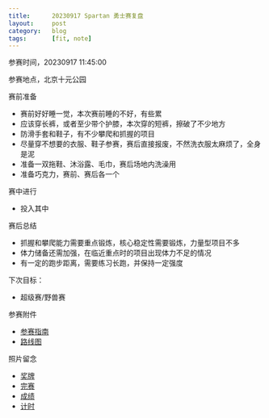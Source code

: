 ```yaml
---
title:      20230917 Spartan 勇士赛复盘
layout:     post
category:   blog
tags:       [fit, note]
---
```


参赛时间，20230917 11:45:00

参赛地点，北京十元公园

赛前准备
* 赛前好好睡一觉，本次赛前睡的不好，有些累
* 应该穿长裤，或者至少带个护膝，本次穿的短裤，擦破了不少地方
* 防滑手套和鞋子，有不少攀爬和抓握的项目
* 尽量穿不想要的衣服、鞋子参赛，赛后直接报废，不然洗衣服太麻烦了，全身是泥
* 准备一双拖鞋、沐浴露、毛巾，赛后场地内洗澡用
* 准备巧克力，赛前、赛后各一个

赛中进行
* 投入其中

赛后总结
* 抓握和攀爬能力需要重点锻炼，核心稳定性需要锻炼，力量型项目不多
* 体力储备还需加强，在临近重点时的项目出现体力不足的情况
* 有一定的跑步距离，需要练习长跑，并保持一定强度

下次目标：
* 超级赛/野兽赛

参赛附件
* [参赛指南][6]
* [路线图][5]

照片留念
* [奖牌][1]
* [完赛][2]
* [成绩][3]
* [计时][4]


[1]:    /images/20230917_spartan_medal.jpg
[2]:    /images/20230917_spartan_finishing_mission.jpeg
[3]:    /images/20230917_spartan_mission_rank.jpg
[4]:    /images/20230917_spartan_timing.jpg
[5]:    /images/20230917_spartan_raodmap.png
[6]:    /attachments/20230917_spartan_guide.pdf